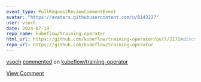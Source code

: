 ```yaml
---
event_type: PullRequestReviewCommentEvent
avatar: "https://avatars.githubusercontent.com/u/814322?"
user: vsoch
date: 2024-07-19
repo_name: kubeflow/training-operator
html_url: https://github.com/kubeflow/training-operator/pull/2171#discussion_r1684572772
repo_url: https://github.com/kubeflow/training-operator
---
```


<a href='https://github.com/vsoch' target='_blank'>vsoch</a> <a href='https://github.com/kubeflow/training-operator/pull/2171#discussion_r1684572772' target='_blank'>commented</a> on <a href='https://github.com/kubeflow/training-operator' target='_blank'>kubeflow/training-operator</a>

<a href='https://github.com/kubeflow/training-operator/pull/2171#discussion_r1684572772' target='_blank'>View Comment</a>
